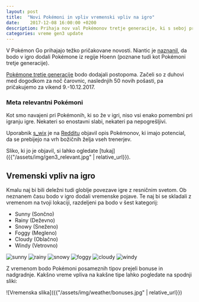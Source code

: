 ```yaml
---
layout: post
title:  "Novi Pokémoni in vpliv vremenski vpliv na igro"
date:    2017-12-08 16:00:00 +0200
description: Prihaja nov val Pokémonov tretje generacije, ki s seboj prinašajo vremenske vplive.
categories: vreme gen3 update
---
```


V Pokémon Go prihajajo težko pričakovane novosti. Niantic je
[naznanil](https://pokemongolive.com/en/post/hoenn-pokemon), da bodo v igro
dodali Pokémone iz regije Hoenn (poznane tudi kot Pokémoni tretje generacije).

[Pokémone tretje generacije](https://pokemongohub.net/generation-3/) bodo
dodajali postopoma. Začeli so z duhovi med dogodkom za noč čarovnic, naslednjih
50 novih pošasti, pa pričakujemo za vikend 9.-10.12.2017.

### Meta relevantni Pokémoni

Kot smo navajeni pri Pokémonih, ki so že v igri, niso vsi enako pomembni pri
igranju igre. Nekateri so enostavni slabi, nekateri pa nepogrešljivi.

Uporabnik [s_wix](https://www.reddit.com/user/s_wix) je na
[Redditu](https://www.reddit.com/r/TheSilphRoad/comments/7ieay6/updated_gen_3_cheat_sheet/)
objavil opis Pokémonov, ki imajo potencial, da se prebijejo na vrh božičnih
želja vseh trenerjev.

Sliko, ki jo je objavil, si lahko ogledate
[tukaj]({{"/assets/img/gen3_relevant.jpg" | relative_url}}).

## Vremenski vpliv na igro

Kmalu naj bi bili deležni tudi globlje povezave igre z resničnim svetom.
Ob neznanem času bodo v igro dodali vremenske pojave. Te naj bi se skladali
z vremenom na tvoji lokaciji, razdeljeni pa bodo v šest kategorij:
 - Sunny (Sončno)
 - Rainy (Deževno)
 - Snowy (Sneženo)
 - Foggy (Megleno)
 - Cloudy (Oblačno)
 - Windy (Vetrovno)

<div class="android screenshot">
  <img alt='sunny' src='{{"/assets/img/weather/sunny.png" | relative_url}}'/>
  <img alt='rainy' src='{{"/assets/img/weather/rainy.png" | relative_url}}'/>
  <img alt='snowy' src='{{"/assets/img/weather/snowy.png" | relative_url}}'/>
  <img alt='foggy' src='{{"/assets/img/weather/foggy.png" | relative_url}}'/>
  <img alt='cloudy' src='{{"/assets/img/weather/cloudy.png" | relative_url}}'/>
  <img alt='windy' src='{{"/assets/img/weather/windy.png" | relative_url}}'/>
</div>

Z vremenom bodo Pokémoni posameznih tipov prejeli bonuse in nadgradnje. Kakšno
vreme vpliva na kakšne tipe lahko pogledate na spodnji sliki:

![Vremenska slika]({{"/assets/img/weather/bonuses.jpg" | relative_url}})
